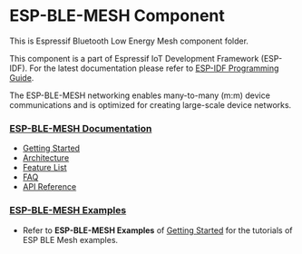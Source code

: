 # ESP-BLE-MESH Component

This is Espressif Bluetooth Low Energy Mesh component folder. 

This component is a part of Espressif IoT Development Framework (ESP-IDF). For the latest documentation please refer to [ESP-IDF Programming Guide](https://docs.espressif.com/projects/esp-idf/en/latest/index.html).

The ESP-BLE-MESH networking enables many-to-many (m:m) device communications and is optimized for creating large-scale device networks.


### [ESP-BLE-MESH Documentation](https://docs.espressif.com/projects/esp-idf/en/latest/api-guides/esp-ble-mesh/ble-mesh-index.html)

- [Getting Started](https://docs.espressif.com/projects/esp-idf/en/latest/api-guides/esp-ble-mesh/ble-mesh-index.html#getting-started-with-esp-ble-mesh)
- [Architecture](https://docs.espressif.com/projects/esp-idf/en/latest/api-guides/esp-ble-mesh/ble-mesh-architecture.html)
- [Feature List](https://docs.espressif.com/projects/esp-idf/en/latest/api-guides/esp-ble-mesh/ble-mesh-feature-list.html)
- [FAQ](https://docs.espressif.com/projects/esp-idf/en/latest/api-guides/esp-ble-mesh/ble-mesh-faq.html)
- [API Reference](https://docs.espressif.com/projects/esp-idf/en/latest/api-reference/bluetooth/esp-ble-mesh.html)


### [ESP-BLE-MESH Examples](../../../examples/bluetooth/esp*ble*mesh)

- Refer to **ESP-BLE-MESH Examples** of [Getting Started](https://docs.espressif.com/projects/esp-idf/en/latest/api-guides/esp-ble-mesh/ble-mesh-index.html#getting-started-with-esp-ble-mesh) for the tutorials of ESP BLE Mesh examples.
